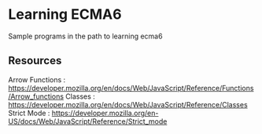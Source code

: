 # Learning ECMA6 

Sample programs in the path to learning ecma6


## Resources

Arrow Functions : https://developer.mozilla.org/en/docs/Web/JavaScript/Reference/Functions/Arrow_functions
Classes : https://developer.mozilla.org/en/docs/Web/JavaScript/Reference/Classes
Strict Mode : https://developer.mozilla.org/en-US/docs/Web/JavaScript/Reference/Strict_mode 
